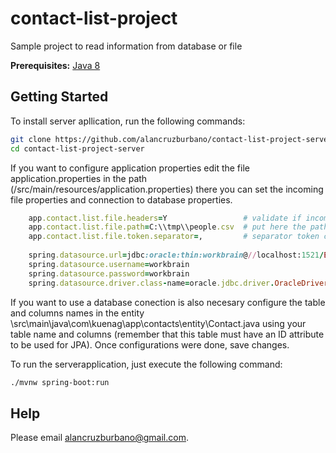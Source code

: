 # contact-list-project
Sample project to read information from database or file

**Prerequisites:** [Java 8](http://www.oracle.com/technetwork/java/javase/downloads/jdk8-downloads-2133151.html) 

## Getting Started

To install server apllication, run the following commands:

```bash
git clone https://github.com/alancruzburbano/contact-list-project-server.git
cd contact-list-project-server
```
If you want to configure application properties edit the file application.properties in the path (/src/main/resources/application.properties) there you can set the incoming file properties and connection to database properties.

```ruby
    app.contact.list.file.headers=Y                 # validate if incoming file contains headers line
    app.contact.list.file.path=C:\\tmp\\people.csv  # put here the path of file in your machine
    app.contact.list.file.token.separator=,         # separator token configurable in csv
    
    spring.datasource.url=jdbc:oracle:thin:workbrain@//localhost:1521/EE.oracle.docker
    spring.datasource.username=workbrain
    spring.datasource.password=workbrain
    spring.datasource.driver.class-name=oracle.jdbc.driver.OracleDriver
```

 If you want to use a database conection is also necesary configure the table and columns names in the entity \src\main\java\com\kuenag\app\contacts\entity\Contact.java using your table name and columns (remember that this table must have an ID attribute to be used for JPA). Once configurations were done, save changes.

To run the serverapplication, just execute the following command:
 
```bash
./mvnw spring-boot:run
```

## Help

Please email alancruzburbano@gmail.com.
